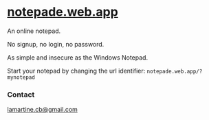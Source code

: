 # [notepade.web.app](https://notepade.web.app)
An online notepad.

No signup, no login, no password.

As simple and insecure as the Windows Notepad.

Start your notepad by changing the url identifier: `notepade.web.app/?mynotepad`

### Contact

[lamartine.cb@gmail.com](mailto:lamartine.cb@gmail.com)
